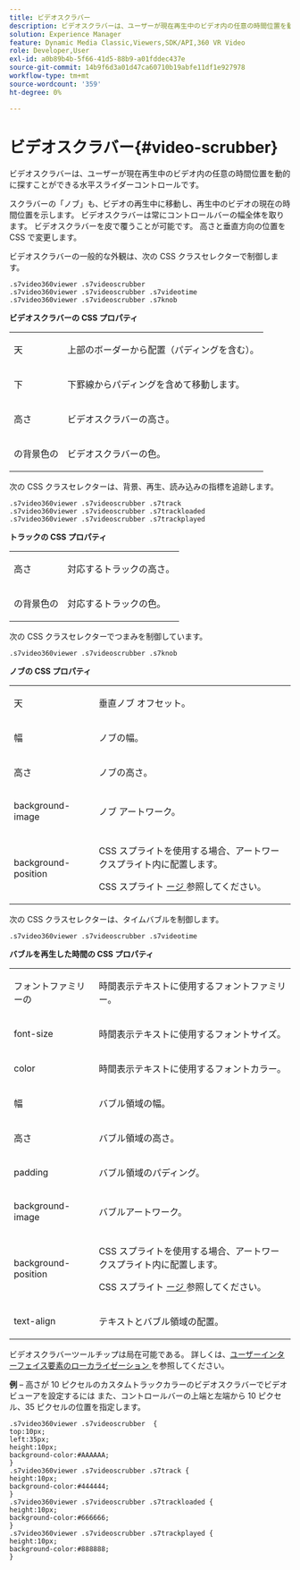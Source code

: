 ```yaml
---
title: ビデオスクラバー
description: ビデオスクラバーは、ユーザーが現在再生中のビデオ内の任意の時間位置を動的に探すことができる水平スライダーコントロールです。
solution: Experience Manager
feature: Dynamic Media Classic,Viewers,SDK/API,360 VR Video
role: Developer,User
exl-id: a0b89b4b-5f66-41d5-88b9-a01fddec437e
source-git-commit: 14b9f6d3a01d47ca60710b19abfe11df1e927978
workflow-type: tm+mt
source-wordcount: '359'
ht-degree: 0%

---
```


# ビデオスクラバー{#video-scrubber}

ビデオスクラバーは、ユーザーが現在再生中のビデオ内の任意の時間位置を動的に探すことができる水平スライダーコントロールです。

<!--<a id="section_061E550C1C1D4DB2BD663A898895B38C"></a>-->

スクラバーの「ノブ」も、ビデオの再生中に移動し、再生中のビデオの現在の時間位置を示します。 ビデオスクラバーは常にコントロールバーの幅全体を取ります。 ビデオスクラバーを皮で覆うことが可能です。 高さと垂直方向の位置を CSS で変更します。

ビデオスクラバーの一般的な外観は、次の CSS クラスセレクターで制御します。

```
.s7video360viewer .s7videoscrubber 
.s7video360viewer .s7videoscrubber .s7videotime 
.s7video360viewer .s7videoscrubber .s7knob
```

**ビデオスクラバーの CSS プロパティ**

<table id="table_C48C56E696304C9BAFEE71BA9EA9A174"> 
 <tbody> 
  <tr> 
   <td colname="col1"> <p> <span class="codeph"> 天 </span> </p> </td> 
   <td colname="col2"> <p>上部のボーダーから配置（パディングを含む）。 </p> </td> 
  </tr> 
  <tr> 
   <td colname="col1"> <p> <span class="codeph"> 下 </span> </p> </td> 
   <td colname="col2"> <p> 下罫線からパディングを含めて移動します。 </p> </td> 
  </tr> 
  <tr> 
   <td colname="col1"> <p> <span class="codeph"> 高さ </span> </p> </td> 
   <td colname="col2"> <p>ビデオスクラバーの高さ。 </p> </td> 
  </tr> 
  <tr> 
   <td colname="col1"> <p> <span class="codeph"> の背景色の </span> </p> </td> 
   <td colname="col2"> <p>ビデオスクラバーの色。 </p> </td> 
  </tr> 
 </tbody> 
</table>

次の CSS クラスセレクターは、背景、再生、読み込みの指標を追跡します。

```
.s7video360viewer .s7videoscrubber .s7track 
.s7video360viewer .s7videoscrubber .s7trackloaded 
.s7video360viewer .s7videoscrubber .s7trackplayed
```

**トラックの CSS プロパティ**

<table id="table_46903DCACF314426B67783167ADF7715"> 
 <tbody> 
  <tr> 
   <td colname="col1"> <p> <span class="codeph"> 高さ </span> </p> </td> 
   <td colname="col2"> <p>対応するトラックの高さ。 </p> </td> 
  </tr> 
  <tr> 
   <td colname="col1"> <p> <span class="codeph"> の背景色の </span> </p> </td> 
   <td colname="col2"> <p>対応するトラックの色。 </p> </td> 
  </tr> 
 </tbody> 
</table>

次の CSS クラスセレクターでつまみを制御しています。

```
.s7video360viewer .s7videoscrubber .s7knob
```

**ノブの CSS プロパティ**

<table id="table_966826FB81114362A8D81D1EED38D512"> 
 <tbody> 
  <tr> 
   <td colname="col1"> <p> <span class="codeph"> 天 </span> </p> </td> 
   <td colname="col2"> <p>垂直ノブ オフセット。 </p> </td> 
  </tr> 
  <tr> 
   <td colname="col1"> <p> <span class="codeph"> 幅 </span> </p> </td> 
   <td colname="col2"> <p>ノブの幅。 </p> </td> 
  </tr> 
  <tr> 
   <td colname="col1"> <p> <span class="codeph"> 高さ </span> </p> </td> 
   <td colname="col2"> <p>ノブの高さ。 </p> </td> 
  </tr> 
  <tr> 
   <td colname="col1"> <p> <span class="codeph"> background-image </span> </p> </td> 
   <td colname="col2"> <p>ノブ アートワーク。 </p> </td> 
  </tr> 
  <tr> 
   <td colname="col1"> <p> <span class="codeph"> background-position </span> </p> </td> 
   <td colname="col2"> <p> CSS スプライトを使用する場合、アートワークスプライト内に配置します。 </p> <p>CSS スプライト <a href="../../../c-html5-aem-asset-viewers/c-html5-aem-video360/c-html5-aem-video360-customizingviewer/c-html5-aem-video360-customizingviewer.md#section-9b6d8d601cb441d08214dada7bb4eddc" format="dita" scope="local"> ージ </a> 参照してください。 </p> </td> 
  </tr> 
 </tbody> 
</table>

次の CSS クラスセレクターは、タイムバブルを制御します。

```
.s7video360viewer .s7videoscrubber .s7videotime
```

**バブルを再生した時間の CSS プロパティ**

<table id="table_21E9AD3FBC8C4437BA02E5CD1BF7E831"> 
 <tbody> 
  <tr> 
   <td colname="col1"> <p> <span class="codeph"> フォントファミリーの </span> </p> </td> 
   <td colname="col2"> <p> 時間表示テキストに使用するフォントファミリー。 </p> </td> 
  </tr> 
  <tr> 
   <td colname="col1"> <p> <span class="codeph"> font-size </span> </p> </td> 
   <td colname="col2"> <p> 時間表示テキストに使用するフォントサイズ。 </p> </td> 
  </tr> 
  <tr> 
   <td colname="col1"> <p> <span class="codeph"> color </span> </p> </td> 
   <td colname="col2"> <p> 時間表示テキストに使用するフォントカラー。 </p> </td> 
  </tr> 
  <tr> 
   <td colname="col1"> <p> <span class="codeph"> 幅 </span> </p> </td> 
   <td colname="col2"> <p>バブル領域の幅。 </p> </td> 
  </tr> 
  <tr> 
   <td colname="col1"> <p> <span class="codeph"> 高さ </span> </p> </td> 
   <td colname="col2"> <p>バブル領域の高さ。 </p> </td> 
  </tr> 
  <tr> 
   <td colname="col1"> <p> <span class="codeph"> padding </span> </p> </td> 
   <td colname="col2"> <p>バブル領域のパディング。 </p> </td> 
  </tr> 
  <tr> 
   <td colname="col1"> <p> <span class="codeph"> background-image </span> </p> </td> 
   <td colname="col2"> <p>バブルアートワーク。 </p> </td> 
  </tr> 
  <tr> 
   <td colname="col1"> <p> <span class="codeph"> background-position </span> </p> </td> 
   <td colname="col2"> <p> CSS スプライトを使用する場合、アートワークスプライト内に配置します。 </p> <p>CSS スプライト <a href="../../../c-html5-aem-asset-viewers/c-html5-aem-video360/c-html5-aem-video360-customizingviewer/c-html5-aem-video360-customizingviewer.md#section-9b6d8d601cb441d08214dada7bb4eddc" format="dita" scope="local"> ージ </a> 参照してください。 </p> </td> 
  </tr> 
  <tr> 
   <td colname="col1"> <p> <span class="codeph"> text-align </span> </p> </td> 
   <td colname="col2"> <p>テキストとバブル領域の配置。 </p> </td> 
  </tr> 
 </tbody> 
</table>

ビデオスクラバーツールチップは局在可能である。 詳しくは、[&#x200B; ユーザーインターフェイス要素のローカライゼーション &#x200B;](../../../c-html5-aem-asset-viewers/c-html5-aem-video360/c-html5-aem-video360-localization.md#concept-16262b8096474d6c9c018c3e99110dd1) を参照してください。

**例** – 高さが 10 ピクセルのカスタムトラックカラーのビデオスクラバーでビデオビューアを設定するには また、コントロールバーの上端と左端から 10 ピクセル、35 ピクセルの位置を指定します。

```
.s7video360viewer .s7videoscrubber  { 
top:10px; 
left:35px; 
height:10px; 
background-color:#AAAAAA; 
} 
.s7video360viewer .s7videoscrubber .s7track { 
height:10px; 
background-color:#444444; 
} 
.s7video360viewer .s7videoscrubber .s7trackloaded { 
height:10px; 
background-color:#666666; 
} 
.s7video360viewer .s7videoscrubber .s7trackplayed { 
height:10px; 
background-color:#888888; 
}
```
